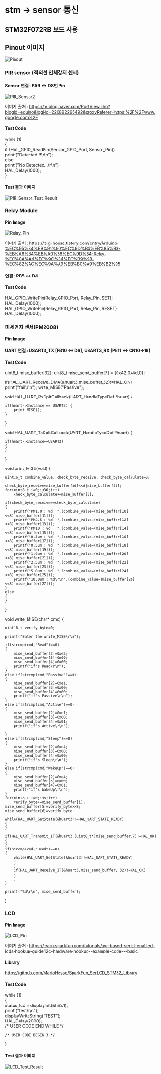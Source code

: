 # stm -> sensor 통신

## STM32F072RB 보드 사용
## Pinout 이미지
![Pinout](https://user-images.githubusercontent.com/50731733/103193468-de75ad80-491f-11eb-9c9f-5563fff988a7.PNG)

### PIR sensor (적외선 인체감지 센서)
#### Sensor 연결 : PA9 <-> D8번 Pin
![PIR_Sensor2](https://user-images.githubusercontent.com/50731733/103165981-a14ae600-4861-11eb-9482-086d709e7ba1.PNG)

이미지 출처 : https://m.blog.naver.com/PostView.nhn?blogId=eduino&logNo=220892296492&proxyReferer=https:%2F%2Fwww.google.com%2F
#### Test Code
 while (1)  
  {  
	  if (HAL_GPIO_ReadPin(Sensor_GPIO_Port, Sensor_Pin))  
		  printf("Detected!!!\r\n");  
	  else  
		  printf("No Detected...\r\n");  
	  HAL_Delay(1000);  
  }  
#### Test 결과 이미지
![PIR_Sensor_Test_Result](https://user-images.githubusercontent.com/50731733/103164499-5aec8b80-484f-11eb-9f65-072e5b4a6eb0.PNG)

### Relay Module
#### Pin Image
![Relay_Pin](https://user-images.githubusercontent.com/50731733/103164553-55437580-4850-11eb-81c5-b911c175c90b.PNG)

이미지 출처 : https://it-g-house.tistory.com/entry/Arduino-%EC%95%84%EB%91%90%EC%9D%B4%EB%85%B8-%EB%A6%B4%EB%A0%88%EC%9D%B4-Relay-%EC%8A%A4%EC%9C%84%EC%B9%98-%EC%82%AC%EC%9A%A9%EB%B0%A9%EB%B2%95
#### 연결 : PB5 <-> D4
#### Test Code
HAL_GPIO_WritePin(Relay_GPIO_Port, Relay_Pin, SET);  
HAL_Delay(1000);  
HAL_GPIO_WritePin(Relay_GPIO_Port, Relay_Pin, RESET);  
HAL_Delay(1000);  

### 미세먼지 센서(PM2008)
#### Pin Image
#### UART 연결 : USART3_TX [PB10 <-> D6], USART3_RX [PB11 <-> CN10->18]
#### Test Code
  uint8_t mise_buffer[32];
  uint8_t mise_send_buffer[7] = {0x42,0x4d,0};
  
  if(HAL_UART_Receive_DMA(&huart3,mise_buffer,32)!=HAL_OK)
  	printf("fail\r\n");
  write_MISE("Passive");
  
  void HAL_UART_RxCpltCallback(UART_HandleTypeDef *huart) {
  
	if(huart->Instance == USART3) {
		print_MISE();
	}
  }
  
  void HAL_UART_TxCpltCallback(UART_HandleTypeDef *huart)
  {
  
	if(huart->Instance==USART3)
	{
	}
  }
  
  void print_MISE(void)
  {
  
	uint16_t combine_value, check_byte_receive, check_byte_calculate=0;

	check_byte_receive=mise_buffer[30]<<8|mise_buffer[31];
	for(uint8_t i=0;i<30;i++)
		check_byte_calculate+=mise_buffer[i];

	if(check_byte_receive==check_byte_calculate)
	{
		printf("PM1.0 : %d	",(combine_value=(mise_buffer[10]<<8)|mise_buffer[11]));
		printf("PM2.5 : %d	",(combine_value=(mise_buffer[12]<<8)|mise_buffer[13]));
		printf("PM10 : %d	",(combine_value=(mise_buffer[14]<<8)|mise_buffer[15]));
		printf("0.3um : %d	",(combine_value=(mise_buffer[16]<<8)|mise_buffer[17]));
		printf("0.5um : %d	",(combine_value=(mise_buffer[18]<<8)|mise_buffer[19]));
		printf("1.0um : %d	",(combine_value=(mise_buffer[20]<<8)|mise_buffer[21]));
		printf("2.5um : %d	",(combine_value=(mise_buffer[22]<<8)|mise_buffer[23]));
		printf("5.0um : %d	",(combine_value=(mise_buffer[24]<<8)|mise_buffer[25]));
		printf("10.0um : %d\r\n",(combine_value=(mise_buffer[26]<<8)|mise_buffer[27]));
	}
	else
	{
	}
  }
  
  void write_MISE(char* cmd)
  {
 
	uint16_t verify_byte=0;

	printf("Enter the write_MISE\r\n");

	if(strcmp(cmd,"Read")==0)
	{
		mise_send_buffer[2]=0xe2;
		mise_send_buffer[3]=0x00;
		mise_send_buffer[4]=0x00;
		printf("if's Read\r\n");
	}
	else if(strcmp(cmd,"Passive")==0)
	{
		mise_send_buffer[2]=0xe1;
		mise_send_buffer[3]=0x00;
		mise_send_buffer[4]=0x00;
		printf("if's Passive\r\n");
	}
	else if(strcmp(cmd,"Active")==0)
	{
		mise_send_buffer[2]=0xe1;
		mise_send_buffer[3]=0x00;
		mise_send_buffer[4]=0x01;
		printf("if's Active\r\n");

	}
	else if(strcmp(cmd,"Sleep")==0)
	{
		mise_send_buffer[2]=0xe4;
		mise_send_buffer[3]=0x00;
		mise_send_buffer[4]=0x00;
		printf("if's Sleep\r\n");
	}
	else if(strcmp(cmd,"WakeUp")==0)
	{
		mise_send_buffer[2]=0xe4;
		mise_send_buffer[3]=0x00;
		mise_send_buffer[4]=0x01;
		printf("if's WakeUp\r\n");
	}
	for(uint8_t i=0;i<5;i++)
		verify_byte+=mise_send_buffer[i];
	mise_send_buffer[5]=verify_byte>>8;
	mise_send_buffer[6]=verify_byte;

	while(HAL_UART_GetState(&huart3)!=HAL_UART_STATE_READY)
	{
	}

	if(HAL_UART_Transmit_IT(&huart3,(uint8_t*)mise_send_buffer,7)!=HAL_OK)
	{
	}
	if(strcmp(cmd,"Read")==0)
	{
		while(HAL_UART_GetState(&huart3)!=HAL_UART_STATE_READY)
		{
		}
		if(HAL_UART_Receive_IT(&huart3,mise_send_buffer, 32)!=HAL_OK)
		{
		}
	}

	printf("%d\r\n", mise_send_buffer);
  }
  
### LCD
#### Pin Image
![LCD_Pin](https://user-images.githubusercontent.com/50731733/103191404-3a3c3880-4918-11eb-968e-d4522ebcd6c6.PNG)

이미지 출처 : https://learn.sparkfun.com/tutorials/avr-based-serial-enabled-lcds-hookup-guide/i2c-hardware-hookup--example-code---basic
#### Library
https://github.com/MarioHesse/SparkFun_SerLCD_STM32_Library
#### Test Code
  while (1)  
  {  
	  status_lcd = displayInit(&hi2c1);  
	  printf("test\r\n");  
	  displayWriteString("TEST");  
	  HAL_Delay(2000);  
    /* USER CODE END WHILE */  

    /* USER CODE BEGIN 3 */
  }
#### Test 결과 이미지
![LCD_Test_Result](https://user-images.githubusercontent.com/50731733/103191580-dcf4b700-4918-11eb-928b-34a5eff737ff.PNG)
